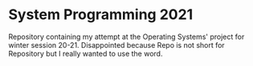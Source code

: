 # System Programming 2021
Repository containing my attempt at the Operating Systems' project for winter session 20-21. Disappointed because Repo is not short for Repository but I really wanted to use the word.
